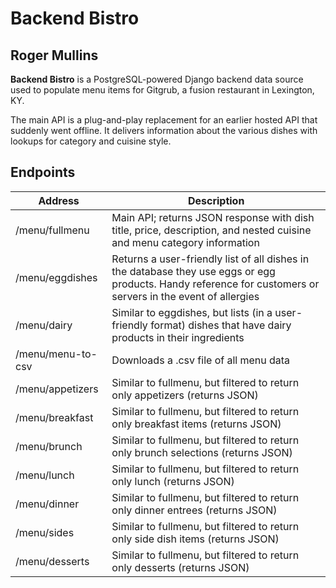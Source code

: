 # Backend Bistro
## Roger Mullins

**Backend Bistro** is a PostgreSQL-powered Django backend data source used to populate menu items for Gitgrub, a fusion restaurant in Lexington, KY.

The main API is a plug-and-play replacement for an earlier hosted API that suddenly went offline. It delivers information about the various dishes with lookups for category and cuisine style.

## Endpoints

|Address|Description
|----------|--------|
/menu/fullmenu | Main API; returns JSON response with dish title, price, description, and nested cuisine and menu category information|
/menu/eggdishes| Returns a user-friendly list of all dishes in the database they use eggs or egg products. Handy reference for customers or servers in the event of allergies
/menu/dairy| Similar to eggdishes, but lists (in a user-friendly format) dishes that have dairy products in their ingredients
/menu/menu-to-csv|Downloads a .csv file of all menu data
/menu/appetizers|Similar to fullmenu, but filtered to return only appetizers (returns JSON)
/menu/breakfast|Similar to fullmenu, but filtered to return only breakfast items (returns JSON)
/menu/brunch|Similar to fullmenu, but filtered to return only brunch selections (returns JSON)
/menu/lunch|Similar to fullmenu, but filtered to return only lunch (returns JSON)
/menu/dinner|Similar to fullmenu, but filtered to return only dinner  entrees (returns JSON)
/menu/sides|Similar to fullmenu, but filtered to return only side dish items (returns JSON)
/menu/desserts|Similar to fullmenu, but filtered to return only desserts (returns JSON)